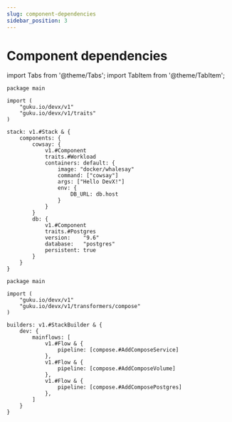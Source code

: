 ```yaml
---
slug: component-dependencies
sidebar_position: 3
---
```


# Component dependencies

import Tabs from '@theme/Tabs';
import TabItem from '@theme/TabItem';

<Tabs>
  <TabItem value="stack.cue" label="stack.cue" default>

```cue
package main

import (
	"guku.io/devx/v1"
	"guku.io/devx/v1/traits"
)

stack: v1.#Stack & {
	components: {
		cowsay: {
			v1.#Component
			traits.#Workload
			containers: default: {
				image: "docker/whalesay"
				command: ["cowsay"]
				args: ["Hello DevX!"]
                env: {
                    DB_URL: db.host
                }
			}
		}
		db: {
			v1.#Component
			traits.#Postgres
			version:    "9.6"
			database:   "postgres"
			persistent: true
		}
	}
}
```

  </TabItem>
  <TabItem value="builder.cue" label="builder.cue">

```cue
package main

import (
	"guku.io/devx/v1"
	"guku.io/devx/v1/transformers/compose"
)

builders: v1.#StackBuilder & {
	dev: {
		mainflows: [
			v1.#Flow & {
				pipeline: [compose.#AddComposeService]
			},
			v1.#Flow & {
				pipeline: [compose.#AddComposeVolume]
			},
			v1.#Flow & {
				pipeline: [compose.#AddComposePostgres]
			},
		]
	}
}
```

  </TabItem>
</Tabs>